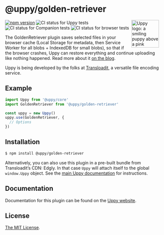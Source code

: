 # @uppy/golden-retriever

<img src="https://uppy.io/img/logo.svg" width="90" alt="Uppy logo: a smiling puppy above a pink upwards arrow" align="right">

[![npm version](https://img.shields.io/npm/v/@uppy/golden-retriever.svg?style=flat-square)](https://www.npmjs.com/package/@uppy/golden-retriever)
![CI status for Uppy tests](https://github.com/transloadit/uppy/workflows/Tests/badge.svg)
![CI status for Companion tests](https://github.com/transloadit/uppy/workflows/Companion/badge.svg)
![CI status for browser tests](https://github.com/transloadit/uppy/workflows/End-to-end%20tests/badge.svg)

The GoldenRetriever plugin saves selected files in your browser cache (Local Storage for metadata, then Service Worker for all blobs + IndexedDB for small blobs), so that if the browser crashes, Uppy can restore everything and continue uploading like nothing happened. Read more about it [on the blog](https://uppy.io/blog/2017/07/golden-retriever/).

Uppy is being developed by the folks at [Transloadit](https://transloadit.com), a versatile file encoding service.

## Example

```js
import Uppy from '@uppy/core'
import GoldenRetriever from '@uppy/golden-retriever'

const uppy = new Uppy()
uppy.use(GoldenRetriever, {
  // Options
})
```

## Installation

```bash
$ npm install @uppy/golden-retriever
```

Alternatively, you can also use this plugin in a pre-built bundle from Transloadit’s CDN: Edgly. In that case `Uppy` will attach itself to the global `window.Uppy` object. See the [main Uppy documentation](https://uppy.io/docs/#Installation) for instructions.

## Documentation

Documentation for this plugin can be found on the [Uppy website](https://uppy.io/docs/golden-retriever).

## License

[The MIT License](./LICENSE).
